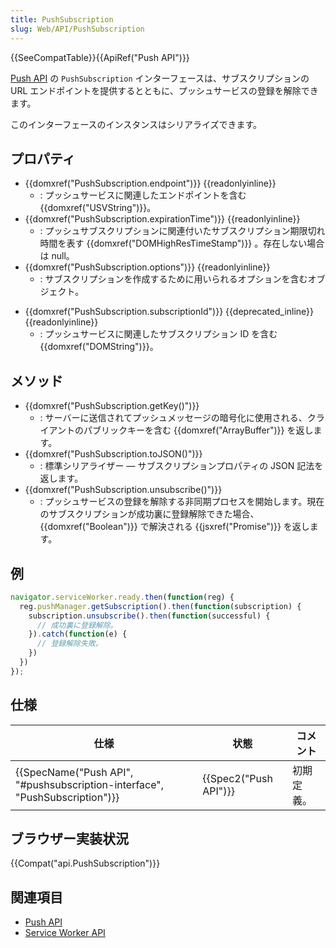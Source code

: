 ```yaml
---
title: PushSubscription
slug: Web/API/PushSubscription
---
```

{{SeeCompatTable}}{{ApiRef("Push API")}}

[Push API](/ja/docs/Web/API/Push_API) の `PushSubscription` インターフェースは、サブスクリプションの URL エンドポイントを提供するとともに、プッシュサービスの登録を解除できます。

このインターフェースのインスタンスはシリアライズできます。

## プロパティ

- {{domxref("PushSubscription.endpoint")}} {{readonlyinline}}
  - : プッシュサービスに関連したエンドポイントを含む {{domxref("USVString")}}。
- {{domxref("PushSubscription.expirationTime")}} {{readonlyinline}}
  - : プッシュサブスクリプションに関連付いたサブスクリプション期限切れ時間を表す {{domxref("DOMHighResTimeStamp")}} 。存在しない場合は null。
- {{domxref("PushSubscription.options")}} {{readonlyinline}}
  - : サブスクリプションを作成するために用いられるオプションを含むオブジェクト。

<!---->

- {{domxref("PushSubscription.subscriptionId")}} {{deprecated_inline}} {{readonlyinline}}
  - : プッシュサービスに関連したサブスクリプション ID を含む {{domxref("DOMString")}}。

## メソッド

- {{domxref("PushSubscription.getKey()")}}
  - : サーバーに送信されてプッシュメッセージの暗号化に使用される、クライアントのパブリックキーを含む {{domxref("ArrayBuffer")}} を返します。
- {{domxref("PushSubscription.toJSON()")}}
  - : 標準シリアライザー — サブスクリプションプロパティの JSON 記法を返します。
- {{domxref("PushSubscription.unsubscribe()")}}
  - : プッシュサービスの登録を解除する非同期プロセスを開始します。現在のサブスクリプションが成功裏に登録解除できた場合、{{domxref("Boolean")}} で解決される {{jsxref("Promise")}} を返します。

## 例

```js
navigator.serviceWorker.ready.then(function(reg) {
  reg.pushManager.getSubscription().then(function(subscription) {
    subscription.unsubscribe().then(function(successful) {
      // 成功裏に登録解除。
    }).catch(function(e) {
      // 登録解除失敗。
    })
  })
});
```

## 仕様

| 仕様                                                                                                 | 状態                         | コメント   |
| ---------------------------------------------------------------------------------------------------- | ---------------------------- | ---------- |
| {{SpecName("Push API", "#pushsubscription-interface", "PushSubscription")}} | {{Spec2("Push API")}} | 初期定義。 |

## ブラウザー実装状況

{{Compat("api.PushSubscription")}}

## 関連項目

- [Push API](/ja/docs/Web/API/Push_API)
- [Service Worker API](/ja/docs/Web/API/Service_Worker_API)
